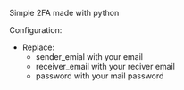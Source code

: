 Simple 2FA made with python



Configuration:
- Replace:
	- sender_emial with your email
	- receiver_email with your reciver email
	- password with your mail password


